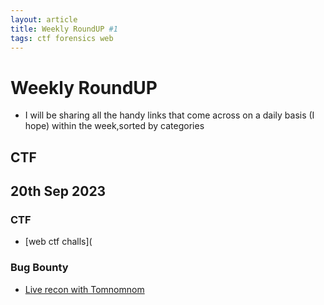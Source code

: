 ```yaml
---
layout: article
title: Weekly RoundUP #1
tags: ctf forensics web 
---
```


# Weekly RoundUP

- I will be sharing all the handy links that come across on a daily basis (I hope) within the week,sorted by categories

## CTF


## 20th Sep 2023 

### CTF 

- [web ctf challs](

### Bug Bounty 

- [Live recon with Tomnomnom](https://www.youtube.com/watch?v=SYExiynPEKM)
